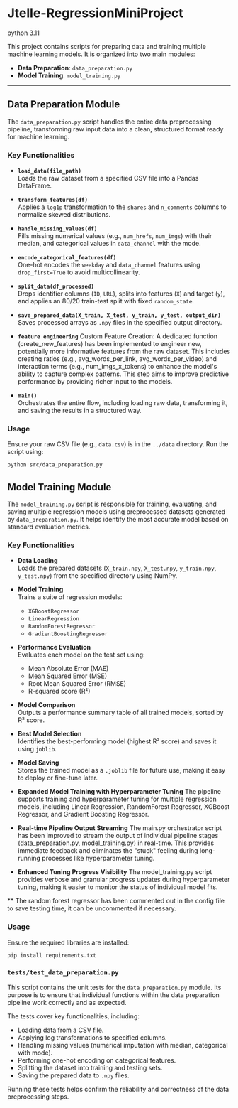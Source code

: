 # Jtelle-RegressionMiniProject
python 3.11


This project contains scripts for preparing data and training multiple machine learning models. It is organized into two main modules:

- **Data Preparation**: `data_preparation.py`
- **Model Training**: `model_training.py`

---

## Data Preparation Module

The `data_preparation.py` script handles the entire data preprocessing pipeline, transforming raw input data into a clean, structured format ready for machine learning.

### Key Functionalities

- **`load_data(file_path)`**  
  Loads the raw dataset from a specified CSV file into a Pandas DataFrame.

- **`transform_features(df)`**  
  Applies a `log1p` transformation to the `shares` and `n_comments` columns to normalize skewed distributions.

- **`handle_missing_values(df)`**  
  Fills missing numerical values (e.g., `num_hrefs`, `num_imgs`) with their median, and categorical values in `data_channel` with the mode.

- **`encode_categorical_features(df)`**  
  One-hot encodes the `weekday` and `data_channel` features using `drop_first=True` to avoid multicollinearity.

- **`split_data(df_processed)`**  
  Drops identifier columns (`ID`, `URL`), splits into features (`X`) and target (`y`), and applies an 80/20 train-test split with fixed `random_state`.

- **`save_prepared_data(X_train, X_test, y_train, y_test, output_dir)`**  
  Saves processed arrays as `.npy` files in the specified output directory.

- **`feature engineering`**
  Custom Feature Creation: A dedicated function (create_new_features) has been implemented to engineer new, potentially more informative features from the raw dataset. This includes creating ratios (e.g., avg_words_per_link, avg_words_per_video) and interaction terms (e.g., num_imgs_x_tokens) to enhance the model's ability to capture complex patterns. This step aims to improve predictive performance by providing richer input to the models.

- **`main()`**  
  Orchestrates the entire flow, including loading raw data, transforming it, and saving the results in a structured way.

### Usage

Ensure your raw CSV file (e.g., `data.csv`) is in the `../data` directory. Run the script using:

```bash
python src/data_preparation.py
```

## Model Training Module

The `model_training.py` script is responsible for training, evaluating, and saving multiple regression models using preprocessed datasets generated by `data_preparation.py`. It helps identify the most accurate model based on standard evaluation metrics.

### Key Functionalities

- **Data Loading**  
  Loads the prepared datasets (`X_train.npy`, `X_test.npy`, `y_train.npy`, `y_test.npy`) from the specified directory using NumPy.

- **Model Training**  
  Trains a suite of regression models:
  - `XGBoostRegressor`
  - `LinearRegression`
  - `RandomForestRegressor`
  - `GradientBoostingRegressor`

- **Performance Evaluation**  
  Evaluates each model on the test set using:
  - Mean Absolute Error (MAE)
  - Mean Squared Error (MSE)
  - Root Mean Squared Error (RMSE)
  - R-squared score (R²)

- **Model Comparison**  
  Outputs a performance summary table of all trained models, sorted by R² score.

- **Best Model Selection**  
  Identifies the best-performing model (highest R² score) and saves it using `joblib`.

- **Model Saving**  
  Stores the trained model as a `.joblib` file for future use, making it easy to deploy or fine-tune later.

- **Expanded Model Training with Hyperparameter Tuning**
   The pipeline supports training and hyperparameter tuning for multiple regression models, including Linear Regression, RandomForest Regressor, XGBoost Regressor, and Gradient Boosting Regressor.

- **Real-time Pipeline Output Streaming**
   The main.py orchestrator script has been improved to stream the output of individual pipeline stages (data_preparation.py, model_training.py) in real-time. This provides immediate feedback and eliminates the "stuck" feeling during long-running processes like hyperparameter tuning.

- **Enhanced Tuning Progress Visibility**
   The model_training.py script provides verbose and granular progress updates during hyperparameter tuning, making it easier to monitor the status of individual model fits.

** The random forest regressor has been commented out in the config file to save testing time, it can be uncommented if necessary. 

### Usage

Ensure the required libraries are installed:

```bash
pip install requirements.txt
```

### `tests/test_data_preparation.py`

This script contains the unit tests for the `data_preparation.py` module. Its purpose is to ensure that individual functions within the data preparation pipeline work correctly and as expected.

The tests cover key functionalities, including:
* Loading data from a CSV file.
* Applying log transformations to specified columns.
* Handling missing values (numerical imputation with median, categorical with mode).
* Performing one-hot encoding on categorical features.
* Splitting the dataset into training and testing sets.
* Saving the prepared data to `.npy` files.

Running these tests helps confirm the reliability and correctness of the data preprocessing steps.